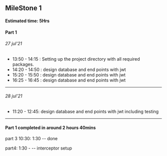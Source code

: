 ## MileStone 1

#### Estimated time: 5Hrs

#### Part 1

###### 27 jul'21
- 13:50 - 14:15 : Setting up the project directory with all required packages.
- 14:20 - 14:50 : design database and end points with jwt
- 15:20 - 15:50 : design database and end points with jwt
- 16:25 - 16:45 : design database and end points with jwt
---
###### 28 jul'21
- 11:20 - 12:45: design database and end points with jwt including testing
---

#### Part 1 completed in around 2 hours 40mins

part 3
10:30: 1:30 -- done

part4:
1:30 -   -- interceptor setup


